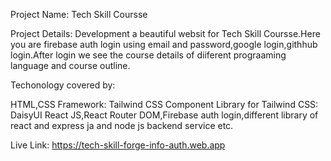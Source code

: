 Project Name: Tech Skill Coursse

Project Details: Development a beautiful websit for Tech Skill Coursse.Here you are firebase auth login using email and password,google login,githhub login.After login we see the course details of diiferent prograaming language and course outline.

Techonology covered by:

HTML,CSS Framework: Tailwind CSS Component Library for Tailwind CSS: DaisyUI React JS,React Router DOM,Firebase auth login,different library of react and express ja and node js backend service etc.

Live Link: https://tech-skill-forge-info-auth.web.app